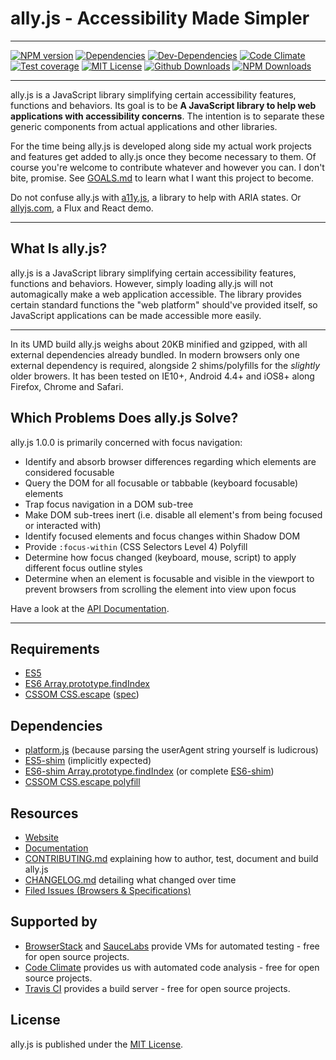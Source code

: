 # ally.js - Accessibility Made Simpler

---

[![NPM version][npm-image]][npm-url]
[![Dependencies][dependencies-image]][dependencies-url]
[![Dev-Dependencies][dev-dependencies-image]][dev-dependencies-url]
[![Code Climate][climate-image]][climate-url]
[![Test coverage][coverage-image]][coverage-url]
[![MIT License][license-image]][license-url]
[![Github Downloads][github-image]][github-url]
[![NPM Downloads][downloads-image]][downloads-url]

---

ally.js is a JavaScript library simplifying certain accessibility features, functions and behaviors. Its goal is to be **A JavaScript library to help web applications with accessibility concerns**. The intention is to separate these generic components from actual applications and other libraries.

For the time being ally.js is developed along side my actual work projects and features get added to ally.js once they become necessary to them. Of course you're welcome to contribute whatever and however you can. I don't bite, promise. See [GOALS.md](GOALS.md) to learn what I want this project to become.

Do not confuse ally.js with [a11y.js](https://github.com/IBM-Watson/a11y.js), a library to help with ARIA states. Or [allyjs.com](http://www.allyjs.com/), a Flux and React demo.

---


## What Is ally.js?

ally.js is a JavaScript library simplifying certain accessibility features, functions and behaviors. However, simply loading ally.js will not automagically make a web application accessible. The library provides certain standard functions the "web platform" should've provided itself, so JavaScript applications can be made accessible more easily.

---

In its UMD build ally.js weighs about 20KB minified and gzipped, with all external dependencies already bundled. In modern browsers only one external dependency is required, alongside 2 shims/polyfills for the *slightly* older browers. It has been tested on IE10+, Android 4.4+ and iOS8+ along Firefox, Chrome and Safari.


## Which Problems Does ally.js Solve?

ally.js 1.0.0 is primarily concerned with focus navigation:

* Identify and absorb browser differences regarding which elements are considered focusable
* Query the DOM for all focusable or tabbable (keyboard focusable) elements
* Trap focus navigation in a DOM sub-tree
* Make DOM sub-trees inert (i.e. disable all element's from being focused or interacted with)
* Identify focused elements and focus changes within Shadow DOM
* Provide `:focus-within` (CSS Selectors Level 4) Polyfill
* Determine how focus changed (keyboard, mouse, script) to apply different focus outline styles
* Determine when an element is focusable and visible in the viewport to prevent browsers from scrolling the element into view upon focus

Have a look at the [API Documentation](docs/api/README.md).

---

## Requirements

* [ES5](http://kangax.github.io/compat-table/es5/)
* [ES6 Array.prototype.findIndex](https://developer.mozilla.org/en-US/docs/Web/JavaScript/Reference/Global_Objects/Array/findIndex)
* [CSSOM CSS.escape](https://developer.mozilla.org/en-US/docs/Web/API/CSS.escape) ([spec](http://dev.w3.org/csswg/cssom/#the-css.escape%28%29-method))


## Dependencies

* [platform.js](https://github.com/bestiejs/platform.js) (because parsing the userAgent string yourself is ludicrous)
* [ES5-shim](https://github.com/es-shims/es5-shim) (implicitly expected)
* [ES6-shim Array.prototype.findIndex](https://github.com/paulmillr/Array.prototype.findIndex) (or complete [ES6-shim](https://github.com/paulmillr/es6-shim))
* [CSSOM CSS.escape polyfill](https://github.com/mathiasbynens/CSS.escape)


## Resources

* [Website](http://allyjs.io/)
* [Documentation](docs/README.md)
* [CONTRIBUTING.md](CONTRIBUTING.md) explaining how to author, test, document and build ally.js
* [CHANGELOG.md](CHANGELOG.md) detailing what changed over time
* [Filed Issues (Browsers & Specifications)](issues.md)


## Supported by

* [BrowserStack](http://browserstack.com) and [SauceLabs](http://saucelabs.com/) provide VMs for automated testing - free for open source projects.
* [Code Climate](https://codeclimate.com/oss) provides us with automated code analysis - free for open source projects.
* [Travis CI](https://travis-ci.org/medialize/ally.js) provides a build server - free for open source projects.


## License

ally.js is published under the [MIT License](http://opensource.org/licenses/mit-license).


[npm-image]: https://img.shields.io/npm/v/ally.js.svg
[npm-url]: https://www.npmjs.com/package/ally.js
[downloads-image]: http://img.shields.io/npm/dm/ally.js.svg
[downloads-url]: https://www.npmjs.com/package/ally.js
[license-image]: https://img.shields.io/npm/l/ally.js.svg
[license-url]: https://github.com/medialize/ally.js/blob/master/LICENSE.txt
[github-image]: https://img.shields.io/github/downloads/medialize/ally.js/latest/total.svg
[github-url]: https://github.com/medialize/ally.js/releases
[climate-image]: https://img.shields.io/codeclimate/github/medialize/ally.js.svg
[climate-url]: https://codeclimate.com/github/medialize/ally.js
[coverage-image]: https://img.shields.io/codeclimate/coverage/github/medialize/ally.js.svg
[coverage-url]: https://codeclimate.com/github/medialize/ally.js/coverage
[dependencies-image]: https://img.shields.io/david/medialize/ally.js.svg
[dependencies-url]: https://www.npmjs.com/package/ally.js
[dev-dependencies-image]: https://img.shields.io/david/dev/medialize/ally.js.svg
[dev-dependencies-url]: https://www.npmjs.com/package/ally.js
